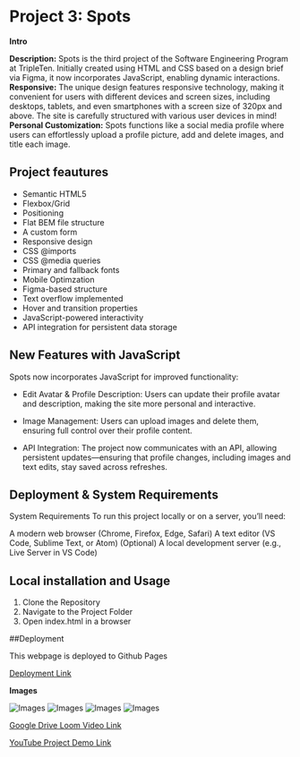 # Project 3: Spots

**Intro**

**Description:** Spots is the third project of the Software Engineering Program at TripleTen. Initially created using HTML and CSS based on a design brief via Figma, it now incorporates JavaScript, enabling dynamic interactions.
**Responsive:** The unique design features responsive technology, making it convenient for users with different devices and screen sizes, including desktops, tablets, and even smartphones with a screen size of 320px and above. The site is carefully structured with various user devices in mind!
**Personal Customization:** Spots functions like a social media profile where users can effortlessly upload a profile picture, add and delete images, and title each image.

## Project feautures

- Semantic HTML5
- Flexbox/Grid
- Positioning
- Flat BEM file structure
- A custom form
- Responsive design
- CSS @imports
- CSS @media queries
- Primary and fallback fonts
- Mobile Optimzation
- Figma-based structure
- Text overflow implemented
- Hover and transition properties
- JavaScript-powered interactivity
- API integration for persistent data storage

## New Features with JavaScript

Spots now incorporates JavaScript for improved functionality:

- Edit Avatar & Profile Description: Users can update their profile avatar and description, making the site more personal and interactive.

- Image Management: Users can upload images and delete them, ensuring full control over their profile content.

- API Integration: The project now communicates with an API, allowing persistent updates—ensuring that profile changes, including images and text edits, stay saved across refreshes.

## Deployment & System Requirements

System Requirements
To run this project locally or on a server, you’ll need:

A modern web browser (Chrome, Firefox, Edge, Safari)
A text editor (VS Code, Sublime Text, or Atom)
(Optional) A local development server (e.g., Live Server in VS Code)

## Local installation and Usage

1. Clone the Repository
2. Navigate to the Project Folder
3. Open index.html in a browser

##Deployment

This webpage is deployed to Github Pages

[Deployment Link](https://tylub001.github.io/se_project_spots/)

**Images**

![Images](./readme-images/1440px.png)
![Images](./readme-images/880px.png)
![Images](./readme-images/880px.png)
![Images](./readme-images/680px.png)


[Google Drive Loom Video Link](https://drive.google.com/file/d/1ZQPn5MAfBkoXSNuMt-zQB2kWDy94soEQ/view?usp=sharing)

[YouTube Project Demo Link](https://youtu.be/H2du7H3zJcs)
